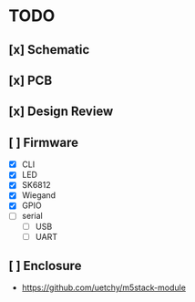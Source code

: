 # TODO

## [x] Schematic
## [x] PCB
## [x] Design Review

## [ ] Firmware
   - [x] CLI
   - [x] LED
   - [x] SK6812
   - [x] Wiegand 
   - [x] GPIO
   - [ ] serial
      - [ ] USB
      - [ ] UART

## [ ] Enclosure
   - https://github.com/uetchy/m5stack-module
